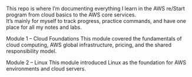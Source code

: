 This repo is where I’m documenting everything I learn in the AWS re/Start program  from cloud basics to the AWS core services.  
It’s mainly for myself to track progress, practice commands, and have one place for all my notes and labs.

Module 1 – Cloud Foundations
This module covered the fundamentals of cloud computing, AWS global infrastructure, pricing, and the shared responsibility model.

Module 2 – Linux
This module introduced Linux as the foundation for AWS environments and cloud servers.
